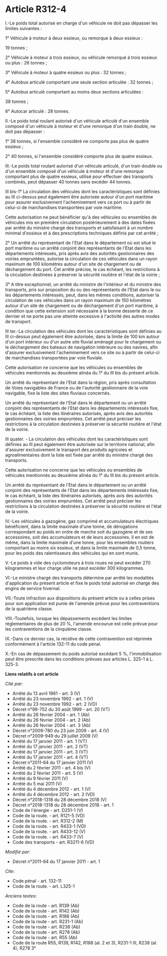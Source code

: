 # Article R312-4

I.-Le poids total autorisé en charge d'un véhicule ne doit pas dépasser les limites suivantes : 

1° Véhicule à moteur à deux essieux, ou remorque à deux essieux : 

19 tonnes ; 

2° Véhicule à moteur à trois essieux, ou véhicule remorqué à trois essieux ou plus : 26 tonnes ; 

3° Véhicule à moteur à quatre essieux ou plus : 32 tonnes ; 

4° Autobus articulé comportant une seule section articulée : 32 tonnes ; 

5° Autobus articulé comportant au moins deux sections articulées : 

38 tonnes ; 

6° Autocar articulé : 28 tonnes. 

II.-Le poids total roulant autorisé d'un véhicule articulé d'un ensemble composé d'un véhicule à moteur et d'une remorque
d'un train double, ne doit pas dépasser : 

1° 38 tonnes, si l'ensemble considéré ne comporte pas plus de quatre essieux ; 

2° 40 tonnes, si l'ensemble considéré comporte plus de quatre essieux. 

III.-Le poids total roulant autorisé d'un véhicule articulé, d'un train double ou d'un ensemble composé d'un véhicule à
moteur et d'une remorque comportant plus de quatre essieux, utilisé pour effectuer des transports combinés, peut dépasser 40
tonnes sans excéder 44 tonnes. 

III bis-1° La circulation des véhicules dont les caractéristiques sont définies au III ci-dessus peut également être
autorisée autour d'un port maritime pour assurer exclusivement l'acheminement vers ce port ou à partir de celui-ci de
marchandises transportées par voie maritime. 

Cette autorisation ne peut bénéficier qu'à des véhicules ou ensembles de véhicules mis en première circulation
postérieurement à des dates fixées par arrêté du ministre chargé des transports et satisfaisant à un nombre minimal d'essieux
et à des prescriptions techniques définis par cet arrêté ; 

2° Un arrêté du représentant de l'Etat dans le département où est situé le port maritime ou un arrêté conjoint des
représentants de l'Etat dans les départements intéressés, pris après avis des autorités gestionnaires des voiries empruntées,
autorise la circulation de ces véhicules dans un rayon maximum de 100 kilomètres autour d'un site de chargement ou de
déchargement du port. Cet arrêté précise, le cas échéant, les restrictions à la circulation destinées à préserver la sécurité
routière et l'état de la voirie ; 

3° A titre exceptionnel, un arrêté du ministre de l'intérieur et du ministre des transports, pris sur proposition du ou des
représentants de l'Etat dans le ou les départements intéressés, peut, dans les mêmes conditions, autoriser la circulation de
ces véhicules dans un rayon maximum de 150 kilomètres autour d'un site de chargement ou de déchargement d'un port maritime, à
condition que cette extension soit nécessaire à la bonne desserte de ce dernier et ne porte pas une atteinte excessive à
l'activité des autres modes de transport. 

III ter.-La circulation des véhicules dont les caractéristiques sont définies au III ci-dessus peut également être autorisée,
dans la limite de 100 km autour d'un port intérieur ou d'un autre site fluvial aménagé pour le chargement ou le déchargement
des bateaux de navigation intérieure ou des navires, afin d'assurer exclusivement l'acheminement vers ce site ou à partir de
celui-ci de marchandises transportées par voie fluviale. 

Cette autorisation ne concerne que les véhicules ou ensembles de véhicules mentionnés au deuxième alinéa du 1° du III bis du
présent article. 

Un arrêté du représentant de l'Etat dans la région, pris après consultation de Voies navigables de France ou de l'autorité
gestionnaire de la voie navigable, fixe la liste des sites fluviaux concernés. 

Un arrêté du représentant de l'Etat dans le département ou un arrêté conjoint des représentants de l'Etat dans les
départements intéressés fixe, le cas échéant, la liste des itinéraires autorisés, après avis des autorités gestionnaires des
voiries empruntées. Cet arrêté peut préciser les restrictions à la circulation destinées à préserver la sécurité routière et
l'état de la voirie. 

III quater. - La circulation des véhicules dont les caractéristiques sont définies au III peut également être autorisée sur
le territoire national, afin d'assurer exclusivement le transport des produits agricoles et agroalimentaires dont la liste
est fixée par arrêté du ministre chargé des transports.

Cette autorisation ne concerne que les véhicules ou ensembles de véhicules mentionnés au deuxième alinéa du 1° du III bis du
présent article.

Un arrêté du représentant de l'Etat dans le département ou un arrêté conjoint des représentants de l'Etat dans les
départements intéressés fixe, le cas échéant, la liste des itinéraires autorisés, après avis des autorités gestionnaires des
voiries empruntées. Cet arrêté peut préciser les restrictions à la circulation destinées à préserver la sécurité routière et
l'état de la voirie. 

IV.-Les véhicules à gazogène, gaz comprimé et accumulateurs électriques bénéficient, dans la limite maximale d'une tonne, de
dérogations correspondant au poids en ordre de marche soit du gazogène et de ses accessoires, soit des accumulateurs et de
leurs accessoires. Il en est de même, dans la limite maximale d'une tonne, pour les ensembles routiers comportant au moins
six essieux, et dans la limite maximale de 0,5 tonne, pour les poids des ralentisseurs des véhicules qui en sont munis. 

V.-Le poids à vide des cyclomoteurs à trois roues ne peut excéder 270 kilogrammes et leur charge utile ne peut excéder 300
kilogrammes. 

VI.-Le ministre chargé des transports détermine par arrêté les modalités d'application du présent article et fixe le poids
total autorisé en charge des engins de service hivernal. 

VII.-Toute infraction aux dispositions du présent article ou à celles prises pour son application est punie de l'amende
prévue pour les contraventions de la quatrième classe. 

VIII.-Toutefois, lorsque les dépassements excèdent les limites réglementaires de plus de 20 %, l'amende encourue est celle
prévue pour les contraventions de la cinquième classe. 

IX.-Dans ce dernier cas, la récidive de cette contravention est réprimée conformément à l'article 132-11 du code pénal.

X.-En cas de dépassement du poids autorisé excédant 5 %, l'immobilisation peut être prescrite dans les conditions prévues aux
articles L. 325-1 à L. 325-3.

**Liens relatifs à cet article**

_Cité par_:

  - Arrêté du 13 avril 1961 - art. 3 (V)
  - Arrêté du 23 novembre 1992 - art. 1 (V)
  - Arrêté du 23 novembre 1992 - art. 2 (VD)
  - Décret n°99-752 du 30 août 1999 - art. 20 (VT)
  - Arrêté du 26 février 2004 - art. 1 (Ab)
  - Arrêté du 26 février 2004 - art. 2 (Ab)
  - Arrêté du 26 février 2004 - art. 3 (Ab)
  - Décret n°2009-780 du 23 juin 2009 - art. 4 (V)
  - Décret n°2009-949 du 29 juillet 2009 (V)
  - Arrêté du 17 janvier 2011 - art. 1 (VT)
  - Arrêté du 17 janvier 2011 - art. 2 (VT)
  - Arrêté du 17 janvier 2011 - art. 3 (VT)
  - Arrêté du 17 janvier 2011 - art. 4 (VT)
  - Décret n°2011-64 du 17 janvier 2011 (V)
  - Arrêté du 2 février 2011 - art. 4 bis (V)
  - Arrêté du 2 février 2011 - art. 5 (V)
  - Arrêté du 9 février 2011 (V)
  - Arrêté du 5 mai 2011 (V)
  - Arrêté du 4 décembre 2012 - art. 1 (V)
  - Arrêté du 4 décembre 2012 - art. 2 (VD)
  - Décret n°2018-1318 du 28 décembre 2018 (V)
  - Décret n°2018-1318 du 28 décembre 2018 - art. 1
  - Code de l'énergie - art. D251-1 (V)
  - Code de la route. - art. R121-5 (VD)
  - Code de la route. - art. R312-2 (M)
  - Code de la route. - art. R433-1 (VD)
  - Code de la route. - art. R433-12 (V)
  - Code de la route. - art. R433-7 (V)
  - Code des transports - art. R3211-6 (VD)

_Modifié par_:

  - Décret n°2011-64 du 17 janvier 2011 - art. 1

_Cite_:

  - Code pénal - art. 132-11
  - Code de la route. - art. L325-1

_Anciens textes_:

  - Code de la route - art. R139 (Ab)
  - Code de la route - art. R142 (Ab)
  - Code de la route - art. R188 (Ab)
  - Code de la route - art. R231-1 (Ab)
  - Code de la route - art. R238 (Ab)
  - Code de la route - art. R278 (Ab)
  - Code de la route - art. R55 (Ab)
  - Code de la route R55, R139, R142, R188 (al. 2 et 3), R231-1 III, R238 (al. 4), R278 3°
